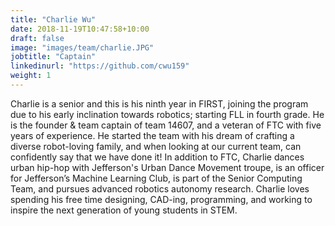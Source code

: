 ```yaml
---
title: "Charlie Wu"
date: 2018-11-19T10:47:58+10:00
draft: false
image: "images/team/charlie.JPG"
jobtitle: "Captain"
linkedinurl: "https://github.com/cwu159"
weight: 1
---
```


Charlie is a senior and this is his ninth year in FIRST, joining the program due to his early inclination towards robotics; starting FLL in fourth grade. He is the founder & team captain of team 14607, and a veteran of FTC with five years of experience. He started the team with his dream of crafting a diverse robot-loving family, and when looking at our current team, can confidently say that we have done it! In addition to FTC, Charlie dances urban hip-hop with Jefferson's Urban Dance Movement troupe, is an officer for Jefferson’s Machine Learning Club, is part of the Senior Computing Team, and pursues advanced robotics autonomy research. Charlie loves spending his free time designing, CAD-ing, programming, and working to inspire the next generation of young students in STEM.
